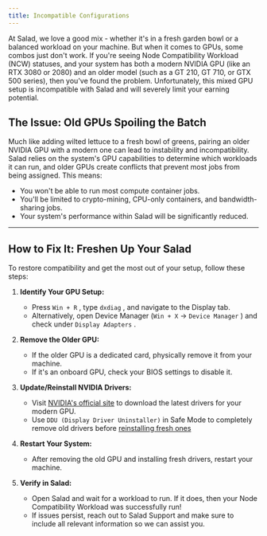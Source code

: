 ```yaml
---
title: Incompatible Configurations
---
```


At Salad, we love a good mix - whether it's in a fresh garden bowl or a balanced workload on your machine. But when it
comes to GPUs, some combos just don't work. If you're seeing Node Compatibility Workload (NCW) statuses, and your system
has both a modern NVIDIA GPU (like an RTX 3080 or 2080) and an older model (such as a GT 210, GT 710, or GTX 500
series), then you've found the problem. Unfortunately, this mixed GPU setup is incompatible with Salad and will severely
limit your earning potential.

## The Issue: Old GPUs Spoiling the Batch

Much like adding wilted lettuce to a fresh bowl of greens, pairing an older NVIDIA GPU with a modern one can lead to
instability and incompatibility. Salad relies on the system's GPU capabilities to determine which workloads it can run,
and older GPUs create conflicts that prevent most jobs from being assigned. This means:

- You won't be able to run most compute container jobs.
- You'll be limited to crypto-mining, CPU-only containers, and bandwidth-sharing jobs.
- Your system's performance within Salad will be significantly reduced.

---

## **How to Fix It: Freshen Up Your Salad**

To restore compatibility and get the most out of your setup, follow these steps:

1. **Identify Your GPU Setup:**
   - Press `Win + R` , type `dxdiag` , and navigate to the Display tab.
   - Alternatively, open Device Manager (`Win + X` → `Device Manager` ) and check under `Display Adapters` .

2. **Remove the Older GPU:**
   - If the older GPU is a dedicated card, physically remove it from your machine.
   - If it's an onboard GPU, check your BIOS settings to disable it.

3. **Update/Reinstall NVIDIA Drivers:**
   - Visit [NVIDIA's official site](https://www.nvidia.com/Download/index.aspx) to download the latest drivers for your
     modern GPU.
   - Use `DDU (Display Driver Uninstaller)` in Safe Mode to completely remove old drivers before
     [reinstalling fresh ones](/docs/guides/your-pc/how-to-reinstall-gpu-drivers)

4. **Restart Your System:**
   - After removing the old GPU and installing fresh drivers, restart your machine.

5. **Verify in Salad:**
   - Open Salad and wait for a workload to run. If it does, then your Node Compatibility Workload was successfully run!
   - If issues persist, reach out to Salad Support and make sure to include all relevant information so we can assist
     you.
